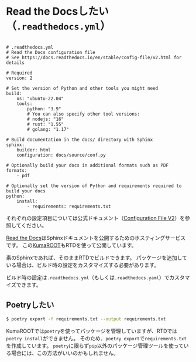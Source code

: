 # Read the Docsしたい（``.readthedocs.yml``）

```{code-block} yaml

# .readthedocs.yml
# Read the Docs configuration file
# See https://docs.readthedocs.io/en/stable/config-file/v2.html for details

# Required
version: 2

# Set the version of Python and other tools you might need
build:
    os: "ubuntu-22.04"
    tools:
        python: "3.9"
        # You can also specify other tool versions:
        # nodejs: "16"
        # rust: "1.55"
        # golang: "1.17"

# Build documentation in the docs/ directory with Sphinx
sphinx:
    builder: html
    configuration: docs/source/conf.py

# Optionally build your docs in additional formats such as PDF
formats:
    - pdf

# Optionally set the version of Python and requirements required to build your docs
python:
    install:
        - requirements: requirements.txt
```

それぞれの設定項目については公式ドキュメント（[Configuration File V2](https://docs.readthedocs.io/en/stable/config-file/v2.html)）を参照してください。

[Read the Docs](https://readthedocs.org/)はSphinxドキュメントを公開するためのホスティングサービスです。
この[KumaROOT](https://kumaroot.readthedocs.io)もRTDを使って公開しています。

素のSphinxであれば、そのままRTDでビルドできます。
パッケージを追加している場合は、ビルド時の設定をカスタマイズする必要があります。


ビルド時の設定は`.readthedocs.yml`（もしくは`.readthedocs.yaml`）でカスタマイズできます。

## Poetryしたい

```bash
$ poetry export -f requirements.txt --output requirements.txt
```

KumaROOTでは``poetry``を使ってパッケージを管理していますが、RTDでは``poetry install``ができません。
そのため、``poetry export``で``requirements.txt``を作成しています。
``poetry``に限らず``pip``以外のパッケージ管理ツールを使っている場合には、この方法がいいのかもしれません。
